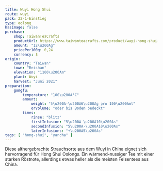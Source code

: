 ```yaml
---
title: Wuyi Hong Shui
route: wuyi
pack: 22-1-Einstieg
type: oolong
hasImage: false
purchase:
    shop: TaiwanTeaCrafts
    productUrl: https://www.taiwanteacrafts.com/product/wuyi-hong-shui-high-mountain-oolong-tea
    amount: "12\u200Ag"
    pricePer100g: 0,24
    currency: $
origin:
    country: "Taiwan"
    town: "Beishan"
    elevation: "1100\u200Am"
    plant: Wuyi
    harvest: "Juni 2021"
preparation:
    gongfu:
        temperature: "100\u200A°C"
        amount:
            weight: "5\u200A-\u200A6\u200Ag pro 100\u200Aml"
            orVolume: "oder bis Boden bedeckt"
        times:
            rinse: "blitz"
            firstInfusion: "5\u200A-\u200A10\u200As"
            secondInfusion: "5\u200A-\u200A10\u200As"
            laterInfusions: "+\u200A5\u200As"
tags: [ "hong-shui", "yancha" ]
---
```

Diese althergebrachte Strauchsorte aus dem Wuyi in China eignet sich hervorragend für Hong Shui Oolongs. Ein wärmend-nussiger Tee mit einer starken Röstnote, allerdings etwas heller als die meisten Felsentees aus China.